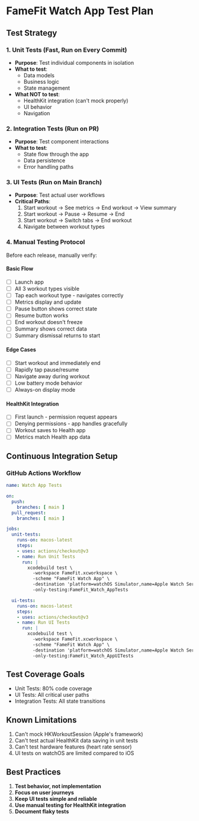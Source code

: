 # FameFit Watch App Test Plan

## Test Strategy

### 1. Unit Tests (Fast, Run on Every Commit)

- **Purpose**: Test individual components in isolation
- **What to test**:
  - Data models
  - Business logic
  - State management
- **What NOT to test**:
  - HealthKit integration (can't mock properly)
  - UI behavior
  - Navigation

### 2. Integration Tests (Run on PR)

- **Purpose**: Test component interactions
- **What to test**:
  - State flow through the app
  - Data persistence
  - Error handling paths

### 3. UI Tests (Run on Main Branch)

- **Purpose**: Test actual user workflows
- **Critical Paths**:
  1. Start workout → See metrics → End workout → View summary
  2. Start workout → Pause → Resume → End
  3. Start workout → Switch tabs → End workout
  4. Navigate between workout types

### 4. Manual Testing Protocol

Before each release, manually verify:

#### Basic Flow

- [ ] Launch app
- [ ] All 3 workout types visible
- [ ] Tap each workout type - navigates correctly
- [ ] Metrics display and update
- [ ] Pause button shows correct state
- [ ] Resume button works
- [ ] End workout doesn't freeze
- [ ] Summary shows correct data
- [ ] Summary dismissal returns to start

#### Edge Cases

- [ ] Start workout and immediately end
- [ ] Rapidly tap pause/resume
- [ ] Navigate away during workout
- [ ] Low battery mode behavior
- [ ] Always-on display mode

#### HealthKit Integration

- [ ] First launch - permission request appears
- [ ] Denying permissions - app handles gracefully
- [ ] Workout saves to Health app
- [ ] Metrics match Health app data

## Continuous Integration Setup

### GitHub Actions Workflow

```yaml
name: Watch App Tests

on:
  push:
    branches: [ main ]
  pull_request:
    branches: [ main ]

jobs:
  unit-tests:
    runs-on: macos-latest
    steps:
    - uses: actions/checkout@v3
    - name: Run Unit Tests
      run: |
        xcodebuild test \
          -workspace FameFit.xcworkspace \
          -scheme "FameFit Watch App" \
          -destination 'platform=watchOS Simulator,name=Apple Watch Series 10 (46mm)' \
          -only-testing:FameFit_Watch_AppTests

  ui-tests:
    runs-on: macos-latest
    steps:
    - uses: actions/checkout@v3
    - name: Run UI Tests
      run: |
        xcodebuild test \
          -workspace FameFit.xcworkspace \
          -scheme "FameFit Watch App" \
          -destination 'platform=watchOS Simulator,name=Apple Watch Series 10 (46mm)' \
          -only-testing:FameFit_Watch_AppUITests
```

## Test Coverage Goals

- Unit Tests: 80% code coverage
- UI Tests: All critical user paths
- Integration Tests: All state transitions

## Known Limitations

1. Can't mock HKWorkoutSession (Apple's framework)
2. Can't test actual HealthKit data saving in unit tests
3. Can't test hardware features (heart rate sensor)
4. UI tests on watchOS are limited compared to iOS

## Best Practices

1. **Test behavior, not implementation**
2. **Focus on user journeys**
3. **Keep UI tests simple and reliable**
4. **Use manual testing for HealthKit integration**
5. **Document flaky tests**
